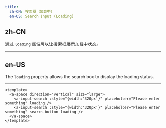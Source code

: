 ```yaml
title:
  zh-CN: 搜索框（加载中）
  en-US: Search Input (Loading)
```

## zh-CN

通过 `loading` 属性可以让搜索框展示加载中状态。

---

## en-US

The `loading` property allows the search box to display the loading status.

---

```vue
<template>
  <a-space direction="vertical" size="large">
    <a-input-search :style="{width:'320px'}" placeholder="Please enter something" loading />
    <a-input-search :style="{width:'320px'}" placeholder="Please enter something" search-button loading />
  </a-space>
</template>
```
